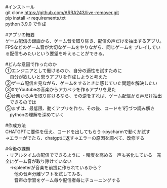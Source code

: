 #インストール  
git clone https://github.com/ARRA243/live-remover.git  
pip install -r requirements.txt  
python 3.9.0 で作成

#アプリの概要  
ゲーム配信の録画から、ゲーム音を取り除き、配信の声だけを抽出するアプリ。  
FPSなどのゲーム音が大切なゲームをやりながら、同じゲームを
プレイしている配信もみたいという要望を叶えることができる。

#どんな意図で作ったのか  
 ①エンジニアとして働けるのか、自分の適性を試すために  
　自分が欲しいと思うアプリを作成しようと考えた  
 ②ゲーム配信を見ながら、ゲームをするときに感じていた問題を解決したい  
 ③XでYoutubeの音楽からアカペラを作るアプリを見た  
 ④音楽から声を取り除けるなら、その逆をすれば、ゲーム配信から声だけ抽出  
　できるのでは  
 ⑤まずは、最低限、動くアプリを作り、その後、コードを1行づつ読み解き  
　pythonの理解を深めていく  

#作成方法  
CHATGPTに要件を伝え、コードを出してもらう→pycharmで動くか試す  
→エラーがでたら、chatgptに返す→エラーの原因を調べて、改修する  

#今後の課題  
・リアルタイムの配信でできるように
・精度を高める　声も劣化している　完全にゲーム音が取り除けていない  
　→spleeterが音楽を前提に作られているから？  
　　他の音声分離ソフトを試してみる、  
　　音声の学習をゲーム毎や配信者毎にチューニングする  
